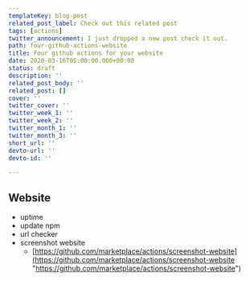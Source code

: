 ```yaml
---
templateKey: blog-post
related_post_label: Check out this related post
tags: [actions]
twitter_announcement: I just dropped a new post check it out.
path: four-github-actions-website
title: Four github actions for your website
date: 2020-03-16T05:00:00.000+00:00
status: draft
description: ''
related_post_body: ''
related_post: []
cover: ''
twitter_cover: ''
twitter_week_1: ''
twitter_week_2: ''
twitter_month_1: ''
twitter_month_3: ''
short_url: ''
devto-url: ''
devto-id: ''

---
```

## Website

* uptime
* update npm
* url checker
* screenshot website
  * [https://github.com/marketplace/actions/screenshot-website](https://github.com/marketplace/actions/screenshot-website "https://github.com/marketplace/actions/screenshot-website")
